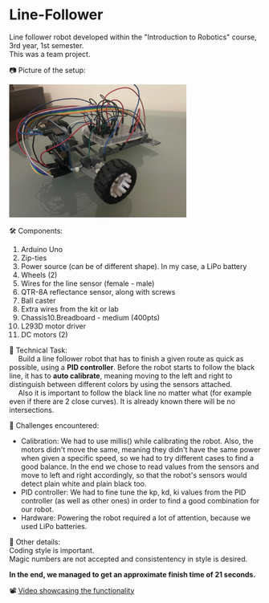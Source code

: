 # Line-Follower

Line follower robot developed within the "Introduction to Robotics" course, 3rd year, 1st semester.   
This was a team project.

:camera: Picture of the setup:     
   
<img src="./Setup.jpeg" width=70% height=70%>

:hammer_and_wrench: Components:   
1. Arduino Uno  
2. Zip-ties  
3. Power source (can be of different shape). In my case, a LiPo battery 
4. Wheels (2)  
5. Wires for the line sensor (female - male)  
6. QTR-8A reflectance sensor, along with screws  
7. Ball caster  
8. Extra wires from the kit or lab  
9. Chassis10.Breadboard - medium (400pts)  
11. L293D motor driver  
12. DC motors (2)


💠 Technical Task:   
&emsp; Build a line follower robot that has to finish a given route as quick as possible, using a **PID controller**.
Before the robot starts to follow the black line, it has to **auto calibrate**, meaning moving to the left and right to distinguish between different colors by using the sensors attached.    
&emsp; Also it is important to follow the black line no matter what (for example even if there are 2 close curves). It is already known there will be no intersections. 


:thinking: Challenges encountered:
- Calibration: We had to use millis() while calibrating the robot. Also, the motors didn't move the same, meaning they didn't have the same power when given a specific speed, so we had to try different cases to find a good balance. In the end we chose to read values from the sensors and move to left and right accordingly, so that the robot's sensors would detect plain white and plain black too.  
- PID controller: We had to fine tune the kp, kd, ki values from the PID controller (as well as other ones) in order to find a good combination for our robot.
- Hardware: Powering the robot required a lot of attention, because we used LiPo batteries.

🔶 Other details:  
Coding style is important.  
Magic numbers are not accepted and consistentency in style is desired.

**In the end, we managed to get an approximate finish time of 21 seconds.**

:film_projector: [Video showcasing the functionality](https://www.youtube.com/shorts/8KyZO9jaVYE)   
